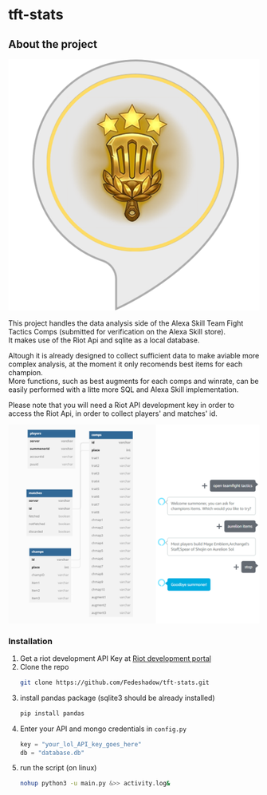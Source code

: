 # tft-stats
## About the project
 ![Logo](images/logo.png)

This project handles the data analysis side of the Alexa Skill Team Fight Tactics Comps (submitted for verification on the Alexa Skill store).\
It makes use of the Riot Api and sqlite as a local database.

Altough it is already designed to collect sufficient data to make aviable more complex analysis, at the moment it only recomends best items for each champion.\
More functions, such as best augments for each comps and winrate, can be easily performed with a litte more SQL and Alexa Skill implementation.

Please note that you will need a Riot API development key in order to access the Riot Api, in order to collect players' and matches' id.


![Example](images/diagram.png)

###  Installation
1. Get a riot development API Key at [Riot development portal](https://developer.riotgames.com)
2. Clone the repo
	```sh 
	git clone https://github.com/Fedeshadow/tft-stats.git
	```
3. install pandas package (sqlite3 should be already installed)
	```sh 
	pip install pandas
	```
4. Enter your API and mongo credentials in  `config.py`
	```python
	key = "your_lol_API_key_goes_here"
	db = "database.db"
	```
5. run the script (on linux)
	```sh 
	nohup python3 -u main.py &>> activity.log&
	```